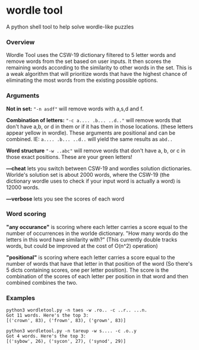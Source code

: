 # wordle tool
A python shell tool to help solve wordle-like puzzles

### Overview 
Wordle Tool uses the CSW-19 dictionary filtered to 5 letter words and remove words from the set based on user inputs. It then scores the remaining words according to the similarity to other words in the set. This is a weak algorithm that will prioritize words that have the highest chance of eliminating the most words from the existing possible options. 

### Arguments
**Not in set:** ```"-n asdf"``` will remove words with a,s,d and f. 

**Combination of letters:** ```"-c a.... .b... ..d.."``` will remove words that don't have a,b, or d in them or if it has them in those locations. (these letters appear yellow in wordle). These arguments are positional and can be combined. IE: ```a.... .b... ..d..``` will yield the same results as ```abd..```

**Word structure** ```"-w ..abc"``` will remove words that don't have a, b, or c in those exact positions. These are your green letters!

**—cheat** lets you switch between CSW-19 and wordles solution dictionaries. Worlde's solution set is about 2000 words, where the CSW-19 (the dictionary wordle uses to check if your input word is actually a word) is 12000 words.

**—verbose** lets you see the scores of each word

### Word scoring
**"any occurance"** is scoring where each letter carries a score equal to the number of occurrences in the worlde dictionary. "How many words do the letters in this word have similarity with?" (This currently double tracks words, but could be improved at the cost of O(n^2) operation)

**"positional"** is scoring where each letter carries a score equal to the number of words that have that letter in that position of the word (So there's 5 dicts containing scores, one per letter position). The score is the combination of the scores of each letter per position in that word
and then combined combines the two.

### Examples

``` 
python3 wordletool.py -n taes -w .ro.. -c ..r.. ...n.
Got 11 words. Here's the top 3:
[('crown', 83), ('frown', 83), ('grown', 83)]
```
```
python3 wordletool.py -n tareup -w s.... -c .o..y    
Got 4 words. Here's the top 3:
[('sybow', 26), ('sycon', 27), ('synod', 29)]
```
